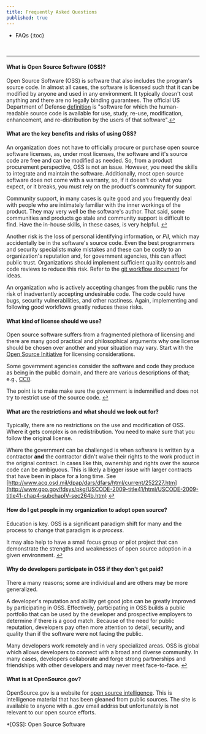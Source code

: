 ```yaml
---
title: Frequently Asked Questions
published: true
---
```


* FAQs
{:toc}

<p>&nbsp;</p>

----


#### What is Open Source Software (OSS)?

Open Source Software (OSS) is software that also includes the program's source code.
In almost all cases, the software is licensed such that it can be modified by anyone
and used in any environment.  It typically doesn't cost anything and there are no
legally binding guarantees.  The official US Department of Defense
[definition](http://dodcio.defense.gov/Portals/0/Documents/OSSFAQ/2009OSS.pdf)
is "software for which the human-readable source code is available for use, study, re-use, modification, enhancement,
and re-distribution by the users of that software".<a href="#top" class="reversefootnote">↩</a>



#### What are the key benefits and risks of using OSS?

An organization does not have to officially procure or purchase open
source software licenses, as, under most licenses, the software and it's source code
are free and can be modified as needed. So, from a product procurement perspective, OSS
is not an issue.  However, you need the skills to integrate and maintain the software.
Additionally, most open source software does not come with a warranty, so, if it doesn't
do what you expect, or it breaks, you must rely on the product's community for support.

Community support, in many cases is quite good and you frequently deal with people who
are intimately familiar with the inner workings of the product. They may very well be the
software's author.  That said, some communities and products go stale and community support
is difficult to find. Have the in-house skills, in these cases, is very helpful.
<a href="#top" class="reversefootnote">↩</a>

Another risk is the loss of personal identifying information, or _PII_, which may accidentally
be in the software's source code.  Even the best programmers
and security specialists make mistakes and these can be costly to an organization's reputation and,
for government agencies, this can affect public trust. Organizations should implement sufficient
quality controls and code reviews to reduce this risk.  Refer to the [git workflow document](../git_workflow/)
for ideas.

An organization who is actively accepting changes from the public runs the risk of inadvertently
accepting undesirable code. The code could have bugs, security vulnerabilities, and other nastiness.
Again, implementing and following good workflows greatly reduces these risks.



#### What kind of license should we use?

Open source software suffers from a fragmented plethora of licensing and there
are many good practical and philosophical arguments why one license
should be chosen over another and your situation may vary.  Start with the
[Open Source Initiative](http://opensource.org/) for licensing considerations.

Some government agencies consider the software and code they produce as
being in the public domain, and there are various descriptions of that; e.g.,
[CC0](http://creativecommons.org/publicdomain/zero/1.0/).

The point is to make
make sure the government is indemnified and does not try to restrict use of the
source code. <a href="#top" class="reversefootnote">↩</a>




#### What are the restrictions and what should we look out for?

Typically, there are no restrictions on the use and modification of OSS. Where
it gets complex is on redistribution.  You need to make sure that you follow the
original license.

Where the government can be challenged is when software is written by a contractor
**and** the contractor didn't waive their rights to the work product in the original
contract. In cases like this, ownership and rights over the source code can be ambiguous.
This is likely a bigger issue with larger contracts that have been in place for a long
time. See
[http://www.acq.osd.mil/dpap/dars/dfars/html/current/252227.htm](http://www.gpo.gov/fdsys/pkg/USCODE-2009-title41/html/USCODE-2009-title41-chap4-subchapIV-sec264b.htm) <a href="#top" class="reversefootnote">↩</a>



#### How do I get people in my organization to adopt open source?

Education is key. OSS is a significant paradigm shift for many and the
process to change that paradigm is _a process_.

It may also help to have a small focus group or pilot
project that can demonstrate the strengths and weaknesses of open source adoption
in a given environment. <a href="#top" class="reversefootnote">↩</a>




#### Why do developers participate in OSS if they don't get paid?
There a many reasons; some are individual and are others may be more generalized.

A developer's reputation and ability get good jobs can be greatly improved by participating in OSS.
Effectively, participating in OSS builds a public portfolio that can be used by the developer and prospective
employers to determine if there is a good match.  Because of the need for public reputation, developers pay
often more attention to detail, security, and quality than if the software were not facing the public.

Many developers work remotely and in very specialized areas.  OSS is global which allows developers to
connect with a broad and diverse community.  In many cases, developers collaborate and forge strong partnerships
and friendships with other developers and may never meet face-to-face.  <a href="#top" class="reversefootnote">↩</a>


#### What is at OpenSource.gov?  

OpenSource.gov is a website for [open source intelligence](http://en.wikipedia.org/wiki/Open-source_intelligence).  This is intelligence material that has been gleaned from public sources.  The site is available to anyone with a .gov email addrss but unfortunately is not relevant to our open source efforts.  

*[OSS]: Open Source Software
